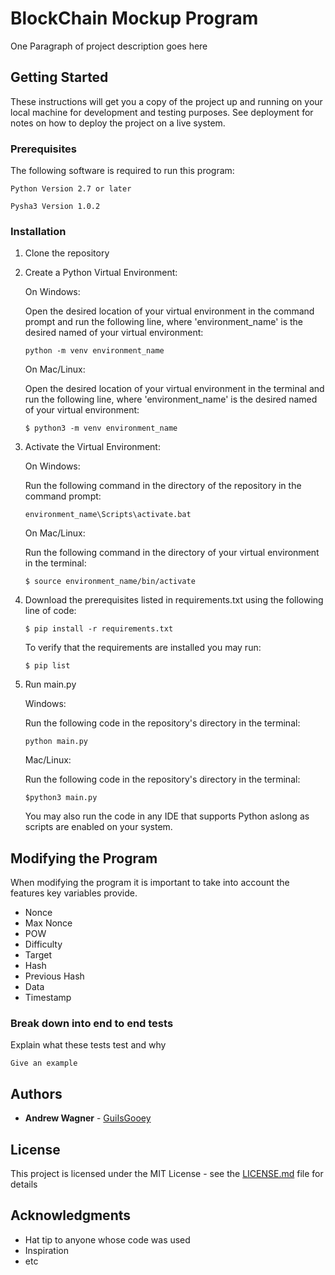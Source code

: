 # BlockChain Mockup Program

One Paragraph of project description goes here

## Getting Started

These instructions will get you a copy of the project up and running on your local machine for development and testing purposes. See deployment for notes on how to deploy the project on a live system.

### Prerequisites

The following software is required to run this program:

```
Python Version 2.7 or later
```

```
Pysha3 Version 1.0.2
```

### Installation
1. Clone the repository

2. Create a Python Virtual Environment: 

    On Windows:

    Open the desired location of your virtual environment in the command prompt and run the following line, where 'environment_name' is the desired named of your virtual environment:

    ```
    python -m venv environment_name
    ```

    On Mac/Linux:

    Open the desired location of your virtual environment in the terminal and run the following line, where 'environment_name' is the desired named of your virtual environment:

    ```
    $ python3 -m venv environment_name
    ```

3. Activate the Virtual Environment:

    On Windows:

    Run the following command in the directory of the repository in the command prompt:

    ```
    environment_name\Scripts\activate.bat
    ```

    On Mac/Linux:

    Run the following command in the directory of your virtual environment in the terminal:

    ```
    $ source environment_name/bin/activate
    ```

4. Download the prerequisites listed in requirements.txt using the following line of code:

    ```
    $ pip install -r requirements.txt
    ```

    To verify that the requirements are installed you may run:

    ```
    $ pip list
    ```

5. Run main.py

    Windows:

    Run the following code in the repository's directory in the terminal:

    ```
    python main.py
    ```

    Mac/Linux:

    Run the following code in the repository's directory in the terminal:

    ```
    $python3 main.py
    ```

    You may also run the code in any IDE that supports Python aslong as scripts are enabled on your system. 


## Modifying the Program

When modifying the program it is important to take into account the features key variables provide.
- Nonce
- Max Nonce
- POW
- Difficulty
- Target
- Hash
- Previous Hash
- Data
- Timestamp

### Break down into end to end tests

Explain what these tests test and why

```
Give an example
```

## Authors

* **Andrew Wagner** - [GuiIsGooey](https://github.com/guiisgooey)

## License

This project is licensed under the MIT License - see the [LICENSE.md](LICENSE.md) file for details

## Acknowledgments

* Hat tip to anyone whose code was used
* Inspiration
* etc
